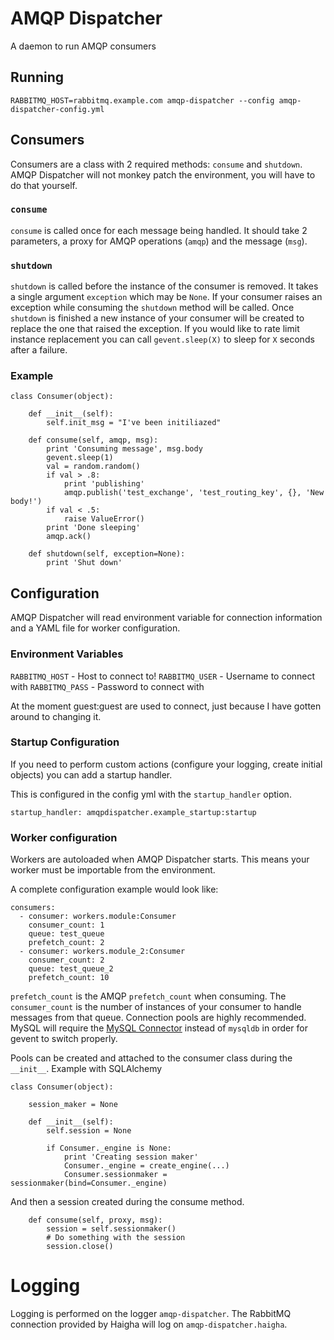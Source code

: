 # AMQP Dispatcher

A daemon to run AMQP consumers


## Running

    RABBITMQ_HOST=rabbitmq.example.com amqp-dispatcher --config amqp-dispatcher-config.yml

## Consumers

Consumers are a class with 2 required methods: `consume` and `shutdown`. AMQP
Dispatcher will not monkey patch the environment, you will have to do that
yourself.

### `consume`

`consume` is called once for each message being handled. It should take 2
parameters, a proxy for AMQP operations (`amqp`) and the message (`msg`).


### `shutdown`

`shutdown` is called before the instance of the consumer is removed. It takes a
single argument `exception` which may be `None`. If your consumer raises an
exception while consuming the `shutdown` method will be called. Once `shutdown`
is finished a new instance of your consumer will be created to replace the one
that raised the exception. If you would like to rate limit instance replacement
you can call `gevent.sleep(X)` to sleep for `X` seconds after a failure.


### Example

    class Consumer(object):

        def __init__(self):
            self.init_msg = "I've been initiliazed"

        def consume(self, amqp, msg):
            print 'Consuming message', msg.body
            gevent.sleep(1)
            val = random.random()
            if val > .8:
                print 'publishing'
                amqp.publish('test_exchange', 'test_routing_key', {}, 'New body!')
            if val < .5:
                raise ValueError()
            print 'Done sleeping'
            amqp.ack()

        def shutdown(self, exception=None):
            print 'Shut down'


## Configuration

AMQP Dispatcher will read environment variable for connection information and a
YAML file for worker configuration.

### Environment Variables

`RABBITMQ_HOST` - Host to connect to!
`RABBITMQ_USER` - Username to connect with
`RABBITMQ_PASS` - Password to connect with

At the moment guest:guest are used to connect, just because I have gotten around to changing it.

### Startup Configuration

If you need to perform custom actions (configure your logging, create initial objects) you can add a startup handler.

This is configured in the config yml with the `startup_handler` option.

    startup_handler: amqpdispatcher.example_startup:startup

### Worker configuration

Workers are autoloaded when AMQP Dispatcher starts. This means your worker must
be importable from the environment.

A complete configuration example would look like:

    consumers:
      - consumer: workers.module:Consumer
        consumer_count: 1
        queue: test_queue
        prefetch_count: 2
      - consumer: workers.module_2:Consumer
        consumer_count: 2
        queue: test_queue_2
        prefetch_count: 10


`prefetch_count` is the AMQP `prefetch_count` when consuming. The
`consumer_count` is the number of instances of your consumer to handle messages
from that queue.  Connection pools are highly recommended.
MySQL will require the [MySQL
Connector](http://pypi.python.org/pypi/mysql-connector-python) instead of
`mysqldb` in order for gevent to switch properly.

Pools can be created and attached to the consumer class during the `__init__`. Example with SQLAlchemy

    class Consumer(object):

        session_maker = None

        def __init__(self):
            self.session = None

            if Consumer._engine is None:
                print 'Creating session maker'
                Consumer._engine = create_engine(...)
                Consumer.sessionmaker = sessionmaker(bind=Consumer._engine)

And then a session created during the consume method.

        def consume(self, proxy, msg):
            session = self.sessionmaker()
            # Do something with the session
            session.close()

# Logging

Logging is performed on the logger `amqp-dispatcher`. The RabbitMQ connection
provided by Haigha will log on `amqp-dispatcher.haigha`.
